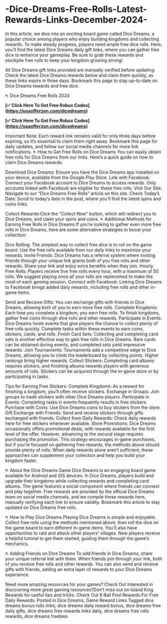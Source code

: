 # -Dice-Dreams-Free-Rolls-Latest-Rewards-Links-December-2024-
In this article, we dive into an exciting board game called Dice Dreams, a popular choice among players who enjoy building kingdoms and collecting rewards. To make steady progress, players need ample free dice rolls. Here, you’ll find the latest Dice Dreams daily gift links, where you can gather free dice to enhance your gameplay. Be sure to grab these rewards and stockpile free rolls to keep your kingdom growing strong!


All Dice Dreams gift links provided are manually verified before updating. Check the latest Dice Dreams rewards below and claim them quickly, as these links expire in three days. Bookmark this page to stay up-to-date on Dice Dreams rewards and free dice.

↖ Dice Dreams Free Rolls 2024

**[✅ Click Here To Get Free Robux Codes] (https://usaofferzon.com/dicedreams)**

**[✅ Click Here To Get Free Robux Codes] (https://usaofferzon.com/dicedreams)**

Important Note: Each reward link remains valid for only three days before expiring, so it’s essential to claim them right away. Bookmark this page for daily updates, and follow our social media channels for more link notifications.
↖ How to Get Free Rolls on Dice Dreams
You can easily obtain free rolls for Dice Dreams from our links. Here’s a quick guide on how to claim Dice Dreams rewards:

Download Dice Dreams: Ensure you have the Dice Dreams app installed on your device, available from the Google Play Store.
Link with Facebook:
Connect your Facebook account to Dice Dreams to access rewards. Only accounts linked with Facebook are eligible for these free rolls.
Visit Our Site: Navigate to our “Dice Dreams Free Rolls” article on this site.
Check Today’s Date: Scroll to today’s date in the post, where you’ll find the latest spins and coins links.

Collect Rewards:Click the “Collect Now” button, which will redirect you to Dice Dreams, and claim your spins and coins.
↖ Additional Methods for Earning Free Rolls in Dice Dreams
If you’re looking to gather even more free rolls in Dice Dreams, here are some alternative strategies to boost your collection:


Dice Rolling: The simplest way to collect free dice is to roll on the game board. Use the free rolls available from our daily links to maximize your rewards.
Invite Friends: Dice Dreams has a referral system where inviting friends through your unique link grants both of you free rolls and other rewards. Share your link and enjoy extra benefits when they join.
Hourly Free Rolls: Players receive five free rolls every hour, with a maximum of 50 rolls. We suggest playing once all your rolls are replenished to make the most of each gaming session.
Connect with Facebook: Linking Dice Dreams to Facebook brings added daily rewards, including free rolls and other in-game items.


Send and Receive Gifts: You can exchange gifts with friends in Dice Dreams, allowing both of you to earn more free rolls.
Complete Kingdoms: Each time you complete a kingdom, you earn free rolls. To finish kingdoms, gather free coins through dice rolls and other rewards.
Participate in Events: Dice Dreams hosts events that give players the chance to collect plenty of free rolls quickly. Complete tasks within these events to earn coins, stickers, cards, and rolls.
Finish Card Sets: Collecting and completing card sets is another effective way to gain free rolls in Dice Dreams. Rare cards can be obtained during events, and completed sets yield impressive rewards.
Join Tournaments: Tournaments add a competitive edge to Dice Dreams, allowing you to climb the leaderboard by collecting points. Higher rankings bring higher rewards.
Collect Stickers: Completing card albums requires stickers, and finishing albums rewards players with generous amounts of rolls. Stickers can be acquired through the in-game store or by participating in tasks.


Tips for Earning Free Stickers:
Complete Kingdoms: As a reward for finishing a kingdom, you’ll often receive stickers.
Exchange in Groups: Join groups to trade stickers with other Dice Dreams players.
Participate in Events: Completing tasks in events frequently results in free stickers.
Purchase with Coins: Use Dice Dreams coins to buy stickers from the store.
Gift Exchange with Friends: Send and receive stickers through gifts exchanged with friends.
Collect from Daily Rewards: Check daily rewards here for free stickers whenever available.
Store Promotions: Dice Dreams occasionally offers promotional deals, with rewards available for the first level of the offer. However, advancing to the second stage requires purchasing the promotion. This strategy encourages in-game purchases, but if you’re focused on gathering free rewards, the methods above should provide plenty of rolls.
When daily rewards alone aren’t sufficient, these approaches can supplement your collection and help you build your kingdom faster.

↖ About the Dice Dreams Game
Dice Dreams is an engaging board game available for Android and iOS devices. In Dice Dreams, players build and upgrade their kingdoms while collecting rewards and completing card albums. The game features a social component where friends can connect and play together. Free rewards are provided by the official Dice Dreams team on social media channels, and we compile these rewards here, manually verifying each link to ensure validity. Bookmark this article to stay updated on Dice Dreams free rolls.

↖ How to Play Dice Dreams
Playing Dice Dreams is simple and enjoyable. Collect free rolls using the methods mentioned above, then roll the dice on the game board to earn different in-game items. You’ll also have opportunities to raid and attack other players’ villages. New players receive a helpful tutorial to get them started, guiding them through the game’s mechanics.

↖ Adding Friends on Dice Dreams
To add friends in Dice Dreams, share your unique referral link with them. When friends join through your link, both of you receive free rolls and other rewards. You can also send and receive gifts with friends, adding an extra layer of rewards to your Dice Dreams experience.

Need more amazing resources for your games? Check Out Interested in discovering more great gaming resources?Don’t miss out on Island King Rewards for useful tips and tricks. Check Out 8 Ball Pool Rewards For Free Daily Rewards.
Posted in Dice Dreams, Game Reward Links
Tagged dice dreams bonus rolls links, dice dreams daily reward bonus, dice dreams free daily gifts, dice dreams free rewards links daily, dice dreams free rolls rewards, dice dreams freebies
